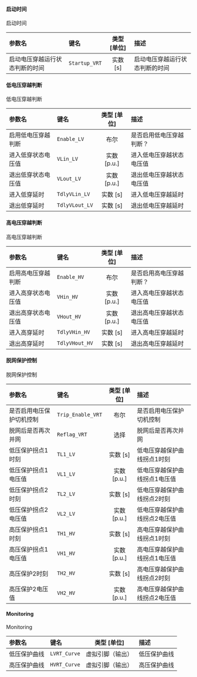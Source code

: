 <!--
DO NOT EDIT THIS FILE DIRECTLY.
This file is generated by tools/comp-docs.js.
All changes will be overwritten by regeneration.
-->

<slot class="model-parameters">

#### 启动时间

启动时间

| 参数名 | 键名 | 类型 [单位] | 描述 |
|:------ |:---- |:-----------:|:---- |
| 启动电压穿越运行状态判断的时间 | `Startup_VRT` | 实数 [s] | 启动电压穿越运行状态判断的时间 |

#### 低电压穿越判断

低电压穿越判断

| 参数名 | 键名 | 类型 [单位] | 描述 |
|:------ |:---- |:-----------:|:---- |
| 启用低电压穿越判断 | `Enable_LV` | 布尔 | 是否启用低电压穿越判断？ |
| 进入低穿状态电压值 | `VLin_LV` | 实数 [p\.u\.] | 进入低电压穿越状态电压值 |
| 退出低穿状态电压值 | `VLout_LV` | 实数 [p\.u\.] | 退出低电压穿越状态电压值 |
| 进入低穿延时 | `TdlyVLin_LV` | 实数 [s] | 进入低电压穿越延时 |
| 退出低穿延时 | `TdlyVLout_LV` | 实数 [s] | 退出低电压穿越延时 |

#### 高电压穿越判断

高电压穿越判断

| 参数名 | 键名 | 类型 [单位] | 描述 |
|:------ |:---- |:-----------:|:---- |
| 启用高电压穿越判断 | `Enable_HV` | 布尔 | 是否启用高电压穿越判断？ |
| 进入高穿状态电压值 | `VHin_HV` | 实数 [p\.u\.] | 进入高电压穿越状态电压值 |
| 退出高穿状态电压值 | `VHout_HV` | 实数 [p\.u\.] | 退出高电压穿越状态电压值 |
| 进入高穿延时 | `TdlyVHin_HV` | 实数 [s] | 进入高电压穿越延时 |
| 退出高穿延时 | `TdlyVHout_HV` | 实数 [s] | 退出高电压穿越延时 |

#### 脱网保护控制

脱网保护控制

| 参数名 | 键名 | 类型 [单位] | 描述 |
|:------ |:---- |:-----------:|:---- |
| 是否启用电压保护切机控制 | `Trip_Enable_VRT` | 布尔 | 是否启用电压保护切机控制 |
| 脱网后是否再次并网 | `Reflag_VRT` | 选择 | 脱网后是否再次并网 |
| 低压保护拐点1时刻 | `TL1_LV` | 实数 [s] | 低电压穿越保护曲线拐点1时刻 |
| 低压保护拐点1电压值 | `VL1_LV` | 实数 [p\.u\.] | 低电压穿越保护曲线拐点1电压值 |
| 低压保护拐点2时刻 | `TL2_LV` | 实数 [s] | 低电压穿越保护曲线拐点2时刻 |
| 低压保护拐点2电压值 | `VL2_LV` | 实数 [p\.u\.] | 低电压穿越保护曲线拐点2电压值 |
| 高压保护拐点1时刻 | `TH1_HV` | 实数 [s] | 高电压穿越保护曲线拐点1时刻 |
| 高压保护拐点1电压值 | `VH1_HV` | 实数 [p\.u\.] | 高电压穿越保护曲线拐点1电压值 |
| 高压保护2时刻 | `TH2_HV` | 实数 [s] | 高电压穿越保护曲线拐点2时刻 |
| 高压保护2电压值 | `VH2_HV` | 实数 [p\.u\.] | 高电压穿越保护曲线拐点2电压值 |

#### Monitoring

Monitoring

| 参数名 | 键名 | 类型 [单位] | 描述 |
|:------ |:---- |:-----------:|:---- |
| 低压保护曲线 | `LVRT_Curve` | 虚拟引脚（输出） | 低压保护曲线 |
| 高压保护曲线 | `HVRT_Curve` | 虚拟引脚（输出） | 高压保护曲线 |


</slot>
